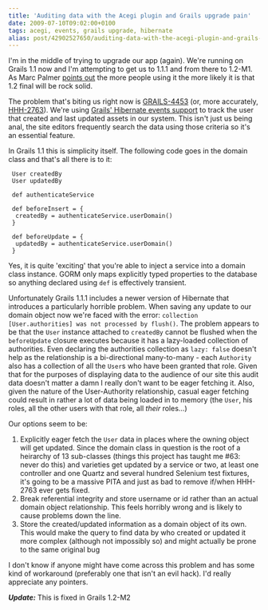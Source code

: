 ```yaml
---
title: 'Auditing data with the Acegi plugin and Grails upgrade pain'
date: 2009-07-10T09:02:00+0100
tags: acegi, events, grails upgrade, hibernate
alias: post/42902527650/auditing-data-with-the-acegi-plugin-and-grails-upgrade/
---
```


I'm in the middle of trying to upgrade our app (again). We're running on Grails 1.1 now and I'm attempting to get us to 1.1.1 and from there to 1.2-M1. As Marc Palmer [points out][1] the more people using it the more likely it is that 1.2 final will be rock solid.

The problem that's biting us right now is [GRAILS-4453][2] (or, more accurately, [HHH-2763][3]). We're using [Grails' Hibernate events support][4] to track the user that created and last updated assets in our system. This isn't just us being anal, the site editors frequently search the data using those criteria so it's an essential feature.

<!-- more -->

In Grails 1.1 this is simplicity itself. The following code goes in the domain class and that's all there is to it:

     User createdBy
     User updatedBy

     def authenticateService

     def beforeInsert = {
      createdBy = authenticateService.userDomain()
     }

     def beforeUpdate = {
      updatedBy = authenticateService.userDomain()
     }

Yes, it is quite 'exciting' that you're able to inject a service into a domain class instance. GORM only maps explicitly typed properties to the database so anything declared using `def` is effectively transient.

Unfortunately Grails 1.1.1 includes a newer version of Hibernate that introduces a particularly horrible problem. When saving any update to our domain object now we're faced with the error: `collection [User.authorities] was not processed by flush()`. The problem appears to be that the `User` instance attached to `createdBy` cannot be flushed when the `beforeUpdate` closure executes because it has a lazy-loaded collection of authorities. Even declaring the authorities collection as `lazy: false` doesn't help as the relationship is a bi-directional many-to-many - each `Authority` also has a collection of all the `User`s who have been granted that role. Given that for the purposes of displaying data to the audience of our site this audit data doesn't matter a damn I really don't want to be eager fetching it. Also, given the nature of the User-Authority relationship, casual eager fetching could result in rather a lot of data being loaded in to memory (the `User`, his roles, all the other users with that role, all _their_ roles...)

Our options seem to be:

1. Explicitly eager fetch the `User` data in places where the owning object will get updated. Since the domain class in question is the root of a heirarchy of 13 sub-classes (things this project has taught me #63: never do this) and varieties get updated by a service or two, at least one controller and one Quartz and several hundred Selenium test fixtures, it's going to be a massive PITA and just as bad to remove if/when HHH-2763 ever gets fixed.
2. Break referential integrity and store username or id rather than an actual domain object relationship. This feels horribly wrong and is likely to cause problems down the line.
3. Store the created/updated information as a domain object of its own. This would make the query to find data by who created or updated it more complex (although not impossibly so) and might actually be prone to the same original bug

I don't know if anyone might have come across this problem and has some kind of workaround (preferably one that isn't an evil hack). I'd really appreciate any pointers.

_**Update:**_ This is fixed in Grails 1.2-M2

[1]: http://www.anyware.co.uk/2005/2009/07/03/grails-12m1-and-why-you-need-to-download-it-now/
[2]: http://jira.codehaus.org/browse/GRAILS-4453
[3]: http://opensource.atlassian.com/projects/hibernate/browse/HHH-2763
[4]: http://grails.org/doc/1.1.x/guide/5.%20Object%20Relational%20Mapping%20(GORM).html#5.5.1%20Events%20and%20Auto%20Timestamping

